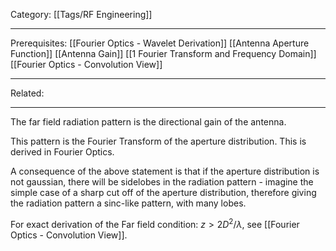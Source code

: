 Category: [[Tags/RF Engineering]]
___
Prerequisites: [[Fourier Optics - Wavelet Derivation]] [[Antenna Aperture Function]] [[Antenna Gain]] [[1 Fourier Transform and Frequency Domain]] [[Fourier Optics - Convolution View]]
___
Related: 
___
The far field radiation pattern is the directional gain of the antenna. 

This pattern is the Fourier Transform of the aperture distribution. This is derived in Fourier Optics. 

A consequence of the above statement is that if the aperture distribution is not gaussian, there will be sidelobes in the radiation pattern - imagine the simple case of a sharp cut off of the aperture distribution, therefore giving the radiation pattern a sinc-like pattern, with many lobes. 

For exact derivation of the Far field condition: $z > 2D^2/\lambda$, see [[Fourier Optics - Convolution View]]. 
